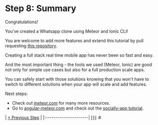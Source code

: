 # Step 8: Summary

Congratulations!

You’ve created a Whatsapp clone using Meteor and Ionic CLI!

You are welcome to add more features and extend this tutorial by pull requesting [this repository](https://github.com/Urigo/Ionic2CLI-Meteor-WhatsApp).

Creating a full stack real time mobile app has never been so fast and easy.

And the most important thing - the tools we used (Meteor, Ionic) are good not only for simple use cases but also for a full production scale apps.

You can safely start with those solutions knowing that you won't have to switch to different solutions when your app will scale and add features.

Next steps:

* Check out [meteor.com](https://meteor.com) for many more resources.
* Go to [angular-meteor.com](https://angular-meteor.com) and check out the [socially-app tutorial](https://angular-meteor.com/tutorials/socially/angular2/bootstrapping).

[{]: <helper> (nav_step ref="https://angular-meteor.com/tutorials/whatsapp2/ionic/1.0.0/privacy")
| [< Previous Step](https://angular-meteor.com/tutorials/whatsapp2/ionic/1.0.0/privacy) |
|:----------------------|
[}]: #

